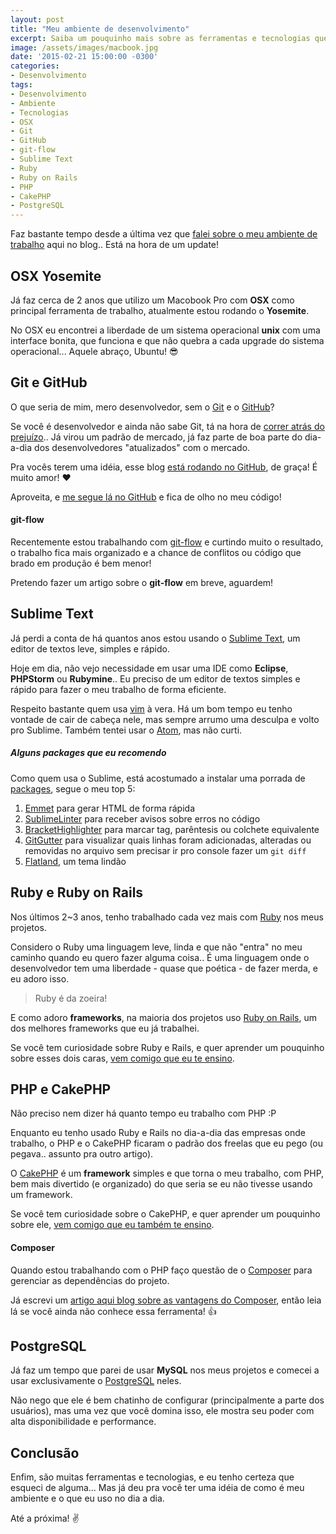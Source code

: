 ```yaml
---
layout: post
title: "Meu ambiente de desenvolvimento"
excerpt: Saiba um pouquinho mais sobre as ferramentas e tecnologias que uso no dia-a-dia do trablaho
image: /assets/images/macbook.jpg
date: '2015-02-21 15:00:00 -0300'
categories:
- Desenvolvimento
tags:
- Desenvolvimento
- Ambiente
- Tecnologias
- OSX
- Git
- GitHub
- git-flow
- Sublime Text
- Ruby
- Ruby on Rails
- PHP
- CakePHP
- PostgreSQL
---
```

Faz bastante tempo desde a última vez que [falei sobre o meu ambiente de trabalho][artigo-ambiente] aqui no blog.. Está na hora de um update!

## OSX Yosemite

Já faz cerca de 2 anos que utilizo um Macobook Pro com **OSX** como principal ferramenta de trabalho, atualmente estou rodando o **Yosemite**.

No OSX eu encontrei a liberdade de um sistema operacional **unix** com uma interface bonita, que funciona e que não quebra a cada upgrade do sistema operacional... Aquele abraço, Ubuntu! :sunglasses:


## Git e GitHub

O que seria de mim, mero desenvolvedor, sem o [Git][git] e o [GitHub][github]?

Se você é desenvolvedor e ainda não sabe Git, tá na hora de [correr atrás do prejuízo][try-git].. Já virou um padrão de mercado, já faz parte de boa parte do dia-a-dia dos desenvolvedores "atualizados" com o mercado.

Pra vocês terem uma idéia, esse blog [está rodando no GitHub][blog-repo], de graça! É muito amor! :heart:

Aproveita, e [me segue lá no GitHub][github-tiutalk] e fica de olho no meu código!

#### git-flow

Recentemente estou trabalhando com [git-flow][gitflow] e curtindo muito o resultado, o trabalho fica mais organizado e a chance de conflitos ou código que brado em produção é bem menor!

Pretendo fazer um artigo sobre o **git-flow** em breve, aguardem!


## Sublime Text

Já perdi a conta de há quantos anos estou usando o [Sublime Text][sublime], um editor de textos leve, simples e rápido.

Hoje em dia, não vejo necessidade em usar uma IDE como **Eclipse**, **PHPStorm** ou **Rubymine**.. Eu preciso de um editor de textos simples e rápido para fazer o meu trabalho de forma eficiente.

Respeito bastante quem usa [vim][vim] à vera. Há um bom tempo eu tenho vontade de cair de cabeça nele, mas sempre arrumo uma desculpa e volto pro Sublime. Também tentei usar o [Atom][atom], mas não curti.

##### Alguns packages que eu recomendo

Como quem usa o Sublime, está acostumado a instalar uma porrada de [packages][packages], segue o meu top 5:

1. [Emmet][emmet] para gerar HTML de forma rápida
2. [SublimeLinter][sublime-linter] para receber avisos sobre erros no código
3. [BracketHighlighter][bracket-highlighter] para marcar tag, parêntesis ou colchete equivalente
4. [GitGutter][git-gutter] para visualizar quais linhas foram adicionadas, alteradas ou removidas no arquivo sem precisar ir pro console fazer um `git diff`
5. [Flatland][flatland], um tema lindão


## Ruby e Ruby on Rails

Nos últimos 2~3 anos, tenho trabalhado cada vez mais com [Ruby][ruby] nos meus projetos.

Considero o Ruby uma linguagem leve, linda e que não "entra" no meu caminho quando eu quero fazer alguma coisa.. É uma linguagem onde o desenvolvedor tem uma liberdade - quase que poética - de fazer merda, e eu adoro isso.

> Ruby é da zoeira!

E como adoro **frameworks**, na maioria dos projetos uso [Ruby on Rails][rails], um dos melhores frameworks que eu já trabalhei.

Se você tem curiosidade sobre Ruby e Rails, e quer aprender um pouquinho sobre esses dois caras, [vem comigo que eu te ensino][curso-rails].


## PHP e CakePHP

Não preciso nem dizer há quanto tempo eu trabalho com PHP :P

Enquanto eu tenho usado Ruby e Rails no dia-a-dia das empresas onde trabalho, o PHP e o CakePHP ficaram o padrão dos freelas que eu pego (ou pegava.. assunto pra outro artigo).

O [CakePHP][cakephp] é um **framework** simples e que torna o meu trabalho, com PHP, bem mais divertido (e organizado) do que seria se eu não tivesse usando um framework.

Se você tem curiosidade sobre o CakePHP, e quer aprender um pouquinho sobre ele, [vem comigo que eu também te ensino][curso-cakephp].

#### Composer

Quando estou trabalhando com o PHP faço questão de o [Composer][composer] para gerenciar as dependências do projeto.

Já escrevi um [artigo aqui blog sobre as vantagens do Composer][artigo-composer], então leia lá se você ainda não conhece essa ferramenta! :+1:


## PostgreSQL

Já faz um tempo que parei de usar **MySQL** nos meus projetos e comecei a usar exclusivamente o [PostgreSQL][postgresql] neles.

Não nego que ele é bem chatinho de configurar (principalmente a parte dos usuários), mas uma vez que você domina isso, ele mostra seu poder com alta disponibilidade e performance.

## Conclusão

Enfim, são muitas ferramentas e tecnologias, e eu tenho certeza que esqueci de alguma... Mas já deu pra você ter uma idéia de como é meu ambiente e o que eu uso no dia a dia.

Até a próxima! :v:


[artigo-ambiente]: /meu-ambiente-de-trabalho
[sublime]: http://www.sublimetext.com/
[vim]: http://www.vim.org/
[atom]: https://atom.io/
[packages]: https://packagecontrol.io/
[emmet]: https://packagecontrol.io/packages/Emmet
[sublime-linter]: https://packagecontrol.io/packages/SublimeLinter
[bracket-highlighter]: https://packagecontrol.io/packages/BracketHighlighter
[git-gutter]: https://packagecontrol.io/packages/GitGutter
[flatland]: https://packagecontrol.io/packages/Theme%20-%20Flatland
[ruby]: https://www.ruby-lang.org/
[rails]: http://rubyonrails.org/
[curso-rails]: http://assando-sites.com.br/cursos/ruby-on-rails-para-desenvolvedores-php
[cakephp]: http://cakephp.org
[curso-cakephp]: http://assando-sites.com.br/cursos/cakephp-basico
[composer]: https://getcomposer.org/
[artigo-composer]: /gerenciando-dependencias-com-o-composer
[postgresql]: http://www.postgresql.org/
[git]: http://git-scm.com/
[github]: http://github.com/
[try-git]: https://try.github.io/
[github-tiutalk]: http://github.com/TiuTalk
[blog-repo]: http://github.com/TiuTalk/blog.thiagobelem.net
[gitflow]: http://nvie.com/posts/a-successful-git-branching-model/
